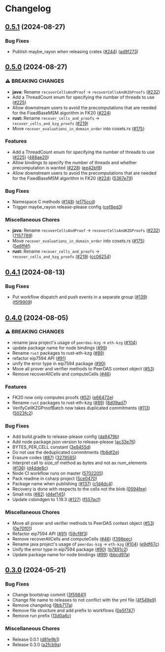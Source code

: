 # Changelog

## [0.5.1](https://github.com/crate-crypto/rust-eth-kzg/compare/v0.5.0...v0.5.1) (2024-08-27)


### Bug Fixes

* Publish maybe_rayon when releasing crates ([#244](https://github.com/crate-crypto/rust-eth-kzg/issues/244)) ([ad9f273](https://github.com/crate-crypto/rust-eth-kzg/commit/ad9f273a26d32b29b5b6969632e8aaa99f0549b7))

## [0.5.0](https://github.com/crate-crypto/rust-eth-kzg/compare/v0.4.1...v0.5.0) (2024-08-27)


### ⚠ BREAKING CHANGES

* **java:** Rename `recoverCellsAndProof` -> `recoverCellsAndKZGProofs`  ([#232](https://github.com/crate-crypto/rust-eth-kzg/issues/232))
* Add a ThreadCount enum for specifying the number of threads to use ([#225](https://github.com/crate-crypto/rust-eth-kzg/issues/225))
* Allow downstream users to avoid the precomputations that are needed for the FixedBaseMSM algorithm in FK20 ([#224](https://github.com/crate-crypto/rust-eth-kzg/issues/224))
* **rust:** Rename `recover_cells_and_proofs` -> `recover_cells_and_kzg_proofs` ([#219](https://github.com/crate-crypto/rust-eth-kzg/issues/219))
* Move `recover_evaluations_in_domain_order` into cosets.rs ([#175](https://github.com/crate-crypto/rust-eth-kzg/issues/175))

### Features

* Add a ThreadCount enum for specifying the number of threads to use ([#225](https://github.com/crate-crypto/rust-eth-kzg/issues/225)) ([488ae20](https://github.com/crate-crypto/rust-eth-kzg/commit/488ae2008c1171506bd7ded8f50070960877d72d))
* Allow bindings to specify the number of threads and whether precomputation is wanted ([#228](https://github.com/crate-crypto/rust-eth-kzg/issues/228)) ([ee42bf8](https://github.com/crate-crypto/rust-eth-kzg/commit/ee42bf8da72e6378f53176bd54d33ec9c9963d5a))
* Allow downstream users to avoid the precomputations that are needed for the FixedBaseMSM algorithm in FK20 ([#224](https://github.com/crate-crypto/rust-eth-kzg/issues/224)) ([5367e79](https://github.com/crate-crypto/rust-eth-kzg/commit/5367e791be156bbb0cb57cf6ce204008c17957fd))


### Bug Fixes

* Namespace C methods ([#148](https://github.com/crate-crypto/rust-eth-kzg/issues/148)) ([e175ccd](https://github.com/crate-crypto/rust-eth-kzg/commit/e175ccd26f0276cbd9b5a7c0b8626cd0328bc654))
* Trigger maybe_rayon release-please config ([cef8ed3](https://github.com/crate-crypto/rust-eth-kzg/commit/cef8ed310317d9305148913aa674e03d8d0593b8))


### Miscellaneous Chores

* **java:** Rename `recoverCellsAndProof` -&gt; `recoverCellsAndKZGProofs`  ([#232](https://github.com/crate-crypto/rust-eth-kzg/issues/232)) ([7157789](https://github.com/crate-crypto/rust-eth-kzg/commit/7157789f08f636f18f9d02226344fb6c08bb4628))
* Move `recover_evaluations_in_domain_order` into cosets.rs ([#175](https://github.com/crate-crypto/rust-eth-kzg/issues/175)) ([5e6ff4f](https://github.com/crate-crypto/rust-eth-kzg/commit/5e6ff4f8a1f49508c3c272b8182bc4b9cefae234))
* **rust:** Rename `recover_cells_and_proofs` -&gt; `recover_cells_and_kzg_proofs` ([#219](https://github.com/crate-crypto/rust-eth-kzg/issues/219)) ([cc06254](https://github.com/crate-crypto/rust-eth-kzg/commit/cc0625459ab6028a4bbc718f8ab86cfe11f12992))

## [0.4.1](https://github.com/crate-crypto/rust-eth-kzg/compare/v0.4.0...v0.4.1) (2024-08-13)


### Bug Fixes

* Put workflow dispatch and push events in a separate group ([#139](https://github.com/crate-crypto/rust-eth-kzg/issues/139)) ([f5f9909](https://github.com/crate-crypto/rust-eth-kzg/commit/f5f9909fc8a0dc20dbeb3c1bb23732bdaa45366f))

## [0.4.0](https://github.com/crate-crypto/rust-eth-kzg/compare/v0.3.0...v0.4.0) (2024-08-05)


### ⚠ BREAKING CHANGES

* rename java project's usage of `peerdas-kzg` -> `eth-kzg` ([#104](https://github.com/crate-crypto/rust-eth-kzg/issues/104))
* update package name for node bindings ([#99](https://github.com/crate-crypto/rust-eth-kzg/issues/99))
* Rename `rust` packages to rust-eth-kzg ([#89](https://github.com/crate-crypto/rust-eth-kzg/issues/89))
* refactor eip7594 API ([#91](https://github.com/crate-crypto/rust-eth-kzg/issues/91))
* unify the error type in eip7594 package ([#90](https://github.com/crate-crypto/rust-eth-kzg/issues/90))
* Move all prover and verifier methods to PeerDAS context object ([#53](https://github.com/crate-crypto/rust-eth-kzg/issues/53))
* Remove recoverAllCells and computeCells ([#46](https://github.com/crate-crypto/rust-eth-kzg/issues/46))

### Features

* FK20 now only computes proofs ([#52](https://github.com/crate-crypto/rust-eth-kzg/issues/52)) ([e66472e](https://github.com/crate-crypto/rust-eth-kzg/commit/e66472ebe585b9fc19b3df041ceface3d433fb87))
* Rename `rust` packages to rust-eth-kzg ([#89](https://github.com/crate-crypto/rust-eth-kzg/issues/89)) ([8d09ad7](https://github.com/crate-crypto/rust-eth-kzg/commit/8d09ad73147fb12300bb53a1d69e9538d58ba5cd))
* VerifyCellKZGProofBatch now takes duplicated commitments ([#113](https://github.com/crate-crypto/rust-eth-kzg/issues/113)) ([5023fc2](https://github.com/crate-crypto/rust-eth-kzg/commit/5023fc2afdc252a573bf49d42307c8afac898833))


### Bug Fixes

* Add build.gradle to release-please config ([da9479b](https://github.com/crate-crypto/rust-eth-kzg/commit/da9479bd483980de56add7304b843d88273bc3e6))
* Add node package.json version to release-please ([ac33e76](https://github.com/crate-crypto/rust-eth-kzg/commit/ac33e76657d26c48e359a6516b4b3f6767099f92))
* BYTES_PER_CELL constant ([3e8455d](https://github.com/crate-crypto/rust-eth-kzg/commit/3e8455d7046309e474f85a69d3b78e41dec89c7b))
* Do not use the deduplicated commitments ([fb6df2e](https://github.com/crate-crypto/rust-eth-kzg/commit/fb6df2eefc29a3f1041aaaa3205c01de1218c02f))
* Erasure codes ([#87](https://github.com/crate-crypto/rust-eth-kzg/issues/87)) ([3279585](https://github.com/crate-crypto/rust-eth-kzg/commit/3279585c49df36c645649c156319113f5b933e0a))
* Interpret call to size_of method as bytes and not as num_elements ([#136](https://github.com/crate-crypto/rust-eth-kzg/issues/136)) ([d4dde8c](https://github.com/crate-crypto/rust-eth-kzg/commit/d4dde8c2a9d9718c3f9285a093968a83c7593f28))
* Node CI workflow runs on master ([5702205](https://github.com/crate-crypto/rust-eth-kzg/commit/5702205bc0a1a709483dd6abacc356ccc7dcdf94))
* Pack readme in csharp project ([5ce0470](https://github.com/crate-crypto/rust-eth-kzg/commit/5ce0470b002dbec37d8f3205f56f4a7aed40da55))
* Package name when publishing ([#137](https://github.com/crate-crypto/rust-eth-kzg/issues/137)) ([c1d4dc4](https://github.com/crate-crypto/rust-eth-kzg/commit/c1d4dc4c1503cb19e4eb6d2b2370a6925dca88ed))
* Recovery is done with respects to the cells not the blob ([0594fee](https://github.com/crate-crypto/rust-eth-kzg/commit/0594feee102aade0d9e224e199a6fc9c620fddb8))
* Small nits ([#82](https://github.com/crate-crypto/rust-eth-kzg/issues/82)) ([d4ef145](https://github.com/crate-crypto/rust-eth-kzg/commit/d4ef145c5cd57b5fa54bb0871493ab8dc18cb038))
* Update csbindgen to 1.19.3 ([#127](https://github.com/crate-crypto/rust-eth-kzg/issues/127)) ([f557acf](https://github.com/crate-crypto/rust-eth-kzg/commit/f557acf3a58f9d2a2a47f1ace8efb8192aec5d52))


### Miscellaneous Chores

* Move all prover and verifier methods to PeerDAS context object ([#53](https://github.com/crate-crypto/rust-eth-kzg/issues/53)) ([0e70f01](https://github.com/crate-crypto/rust-eth-kzg/commit/0e70f0186c30d950319caa043d4f038eb1f5929f))
* Refactor eip7594 API ([#91](https://github.com/crate-crypto/rust-eth-kzg/issues/91)) ([59cf8f3](https://github.com/crate-crypto/rust-eth-kzg/commit/59cf8f3377764b19c66d4b7aefee7e637561b17f))
* Remove recoverAllCells and computeCells ([#46](https://github.com/crate-crypto/rust-eth-kzg/issues/46)) ([f398eec](https://github.com/crate-crypto/rust-eth-kzg/commit/f398eec7f8c1743fa4a967ad6091e70094954d1c))
* Rename java project's usage of `peerdas-kzg` -&gt; `eth-kzg` ([#104](https://github.com/crate-crypto/rust-eth-kzg/issues/104)) ([e9df67c](https://github.com/crate-crypto/rust-eth-kzg/commit/e9df67cf6c7bbb78d94792eb29fc294bf26c71f0))
* Unify the error type in eip7594 package ([#90](https://github.com/crate-crypto/rust-eth-kzg/issues/90)) ([b7891c2](https://github.com/crate-crypto/rust-eth-kzg/commit/b7891c29ab032ba586e4cd8716b36dd248a2ac47))
* Update package name for node bindings ([#99](https://github.com/crate-crypto/rust-eth-kzg/issues/99)) ([bbcd97a](https://github.com/crate-crypto/rust-eth-kzg/commit/bbcd97a03b3657a93495ebc6e74beb2228716cf2))

## [0.3.0](https://github.com/crate-crypto/peerdas-kzg/compare/v0.2.6...v0.3.0) (2024-05-21)


### Bug Fixes

* Change bootstrap commit ([3f59841](https://github.com/crate-crypto/peerdas-kzg/commit/3f598415a8d27cc73fa3d12c9d15b2e1a1afdd25))
* Change file name to releases to not conflict with the yml file ([4f549e9](https://github.com/crate-crypto/peerdas-kzg/commit/4f549e94c27d58c1c28f47aeef1ab3e1e54f81e8))
* Remove changelog ([9bb717a](https://github.com/crate-crypto/peerdas-kzg/commit/9bb717ae4b05227544b968c92b1092fee63dd72b))
* Remove file structure and add prefix to workflows ([0e5f747](https://github.com/crate-crypto/peerdas-kzg/commit/0e5f747f8b4137dd7b47c2525ee6eb97bebdb23c))
* Remove run prefix ([13d0a6c](https://github.com/crate-crypto/peerdas-kzg/commit/13d0a6c9d412f3848a4d6fdd843b1030eed82f78))


### Miscellaneous Chores

* Release 0.0.1 ([d81e9b1](https://github.com/crate-crypto/peerdas-kzg/commit/d81e9b1e8dcdc7a9f1909db9ee48ed212ee65229))
* Release 0.3.0 ([a2fcb9a](https://github.com/crate-crypto/peerdas-kzg/commit/a2fcb9afd65dc81b90c50a4062bc2023a53e6b56))
